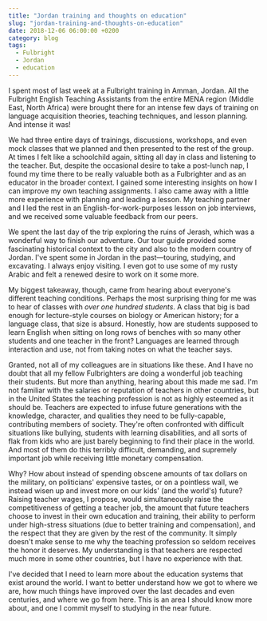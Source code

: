 ```yaml
---
title: "Jordan training and thoughts on education"
slug: "jordan-training-and-thoughts-on-education"
date: 2018-12-06 06:00:00 +0200
category: blog
tags:
  - Fulbright
  - Jordan
  - education
---
```


I spent most of last week at a Fulbright training in Amman, Jordan. All the Fulbright English Teaching Assistants from the entire MENA region (Middle East, North Africa) were brought there for an intense few days of training on language acquisition theories, teaching techniques, and lesson planning. And intense it was!

We had three entire days of trainings, discussions, workshops, and even mock classes that we planned and then presented to the rest of the group. At times I felt like a schoolchild again, sitting all day in class and listening to the teacher. But, despite the occasional desire to take a post-lunch nap, I found my time there to be really valuable both as a Fulbrighter and as an educator in the broader context. I gained some interesting insights on how I can improve my own teaching assignments. I also came away with a little more experience with planning and leading a lesson. My teaching partner and I led the rest in an English-for-work-purposes lesson on job interviews, and we received some valuable feedback from our peers.

We spent the last day of the trip exploring the ruins of Jerash, which was a wonderful way to finish our adventure. Our tour guide provided some fascinating historical context to the city and also to the modern country of Jordan. I've spent some in Jordan in the past—touring, studying, and excavating. I always enjoy visiting. I even got to use some of my rusty Arabic and felt a renewed desire to work on it some more.

My biggest takeaway, though, came from hearing about everyone's different teaching conditions. Perhaps the most surprising thing for me was to hear of classes with *over one hundred students*. A class that big is bad enough for lecture-style courses on biology or American history; for a language class, that size is absurd. Honestly, how are students supposed to learn English when sitting on long rows of benches with so many other students and one teacher in the front? Languages are learned through interaction and use, not from taking notes on what the teacher says.

Granted, not all of my colleagues are in situations like these. And I have no doubt that all my fellow Fulbrighters are doing a wonderful job teaching their students. But more than anything, hearing about this made me sad. I'm not familiar with the salaries or reputation of teachers in other countries, but in the United States the teaching profession is not as highly esteemed as it should be. Teachers are expected to infuse future generations with the knowledge, character, and qualities they need to be fully-capable, contributing members of society. They're often confronted with difficult situations like bullying, students with learning disabilities, and all sorts of flak from kids who are just barely beginning to find their place in the world. And most of them do this terribly difficult, demanding, and supremely important job while receiving little monetary compensation.

Why? How about instead of spending obscene amounts of tax dollars on the military, on politicians' expensive tastes, or on a pointless wall, we instead wisen up and invest more on our kids' (and the world's) future? Raising teacher wages, I propose, would simultaneously raise the competitiveness of getting a teacher job, the amount that future teachers choose to invest in their own education and training, their ability to perform under high-stress situations (due to better training and compensation), and the respect that they are given by the rest of the community. It simply doesn't make sense to me why the teaching profession so seldom receives the honor it deserves. My understanding is that teachers are respected much more in some other countries, but I have no experience with that.

I've decided that I need to learn more about the education systems that exist around the world. I want to better understand how we got to where we are, how much things have improved over the last decades and even centuries, and where we go from here. This is an area I should know more about, and one I commit myself to studying in the near future.
